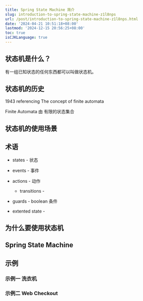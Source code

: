 ```yaml
---
title: Spring State Machine 简介
slug: introduction-to-spring-state-machine-z1l8nps
url: /post/introduction-to-spring-state-machine-z1l8nps.html
date: '2024-04-21 10:51:18+08:00'
lastmod: '2024-12-15 20:56:25+08:00'
toc: true
isCJKLanguage: true
---
```




## 状态机是什么？

有一组已知状态的任何东西都可以叫做状态机。

## 状态机的历史

1943 referencing The concept of finite automata

Finite Automata 由 有限的状态集合

## 状态机的使用场景

## 术语

* states - 状态
* events - 事件
* actions - 动作

  * transitions -
* guards - boolean 条件
* extented state -

## 为什么要使用状态机

## Spring State Machine

## 示例

### 示例一 洗衣机

### 示例二 Web Checkout

###
